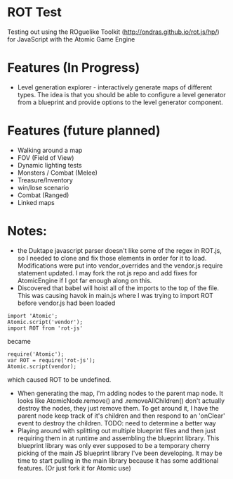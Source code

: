 # ROT Test

Testing out using the ROguelike Toolkit (http://ondras.github.io/rot.js/hp/) for JavaScript with the Atomic Game Engine

# Features (In Progress)
* Level generation explorer - interactively generate maps of different types.  The idea is that you should be able to configure a level generator from a blueprint and provide options to the level generator component.

# Features (future planned)
* Walking around a map
* FOV (Field of View)
* Dynamic lighting tests
* Monsters / Combat (Melee)
* Treasure/Inventory
* win/lose scenario
* Combat (Ranged)
* Linked maps

# Notes:
* the Duktape javascript parser doesn't like some of the regex in ROT.js, so I needed to clone and fix those elements in order for it to load.  Modifications were put into vendor_overrides and the vendor.js require statement updated.  I may fork the rot.js repo and add fixes for AtomicEngine if I got far enough along on this.
* Discovered that babel will hoist all of the imports to the top of the file.  This was causing havok in main.js where I was trying to import ROT before vendor.js had been loaded
```
import 'Atomic';
Atomic.script('vendor');
import ROT from 'rot-js'
```
became
```
require('Atomic');
var ROT = require('rot-js');
Atomic.script(vendor);
```
which caused ROT to be undefined.

* When generating the map, I'm adding nodes to the parent map node.  It looks like AtomicNode.remove() and .removeAllChildren() don't actually destroy the nodes, they just remove them.  To get around it, I have the parent node keep track of it's children and then respond to an 'onClear' event to destroy the children.  TODO: need to determine a better way
* Playing around with splitting out multiple blueprint files and then just requiring them in at runtime and assembling the blueprint library.  This blueprint library was only ever supposed to be a temporary cherry picking of the main JS blueprint library I've been developing. It may be time to start pulling in the main library because it has some additional features. (Or just fork it for Atomic use)

